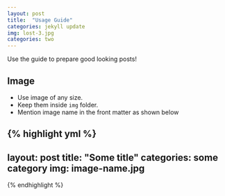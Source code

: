 ```yaml
---
layout: post
title:  "Usage Guide"
categories: jekyll update
img: lost-3.jpg
categories: two
---
```


Use the guide to prepare good looking posts!

## Image

- Use image of any size. 
- Keep them inside ``img`` folder.
- Mention image name in the front matter as shown below

{% highlight yml %}
---
layout: post
title:  "Some title"
categories: some category
img: image-name.jpg
---
{% endhighlight %}
